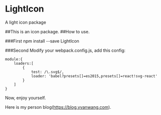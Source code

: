 # LightIcon
A light icon package

##This is an icon package.
##How to use.

###First
npm install --save LightIcon

###Second
Modify your webpack.config.js, add this config:

```
module:{
    loaders:[
        { 
            test: /\.svg$/, 
            loader: 'babel?presets[]=es2015,presets[]=react!svg-react' 
        }
    ]
}
```
Now, enjoy yourself.

Here is my person blog(https://blog.yvanwang.com).
